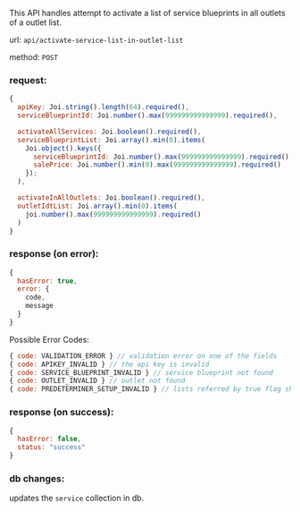 This API handles attempt to activate a list of service blueprints in all outlets of a outlet list.

url: `api/activate-service-list-in-outlet-list`

method: `POST`

### request: 
```js
{
  apiKey: Joi.string().length(64).required(),
  serviceBlueprintId: Joi.number().max(999999999999999).required(),

  activateAllServices: Joi.boolean().required(),
  serviceBlueprintList: Joi.array().min(0).items(
    Joi.object().keys({
      serviceBlueprintId: Joi.number().max(999999999999999).required(),
      salePrice: Joi.number().min(0).max(999999999999999).required()
    });
  ),

  activateInAllOutlets: Joi.boolean().required(),
  outletIdtList: Joi.array().min(0).items(
    joi.number().max(999999999999999).required()
  )
}
```

### response (on error):
```js
{
  hasError: true,
  error: {
    code,
    message
  }
}
```

Possible Error Codes:
```js
{ code: VALIDATION_ERROR } // validation error on one of the fields
{ code: APIKEY_INVALID } // the api key is invalid
{ code: SERVICE_BLUEPRINT_INVALID } // service blueprint not found
{ code: OUTLET_INVALID } // outlet not found
{ code: PREDETERMINER_SETUP_INVALID } // lists referred by true flag should be empty
```

### response (on success):
```js
{
  hasError: false,
  status: "success"
}
```

### db changes:
updates the `service` collection in db.